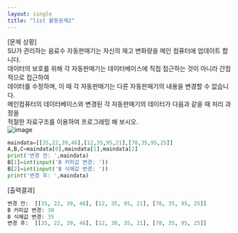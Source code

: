 ```yaml
---
layout: single
title: "list 활용문제2"
---
```

[문제 상황]  
SU가 관리하는 음료수 자동판매기는 자신의 재고 변화량을 메인 컴퓨터에 업데이트 합니다.  
데이터의 보호를 위해 각 자동판매기는 데이터베이스에 직접 접근하는 것이 아니라 간접적으로 접근하여  
데이터를 수정하며, 이 때 각 자동판매기는 다른 자동판매기의 내용을 변경할 수 없습니다.  
메인컴퓨터의 데이터베이스와 변경된 각 자동판매기의 데이터가 다음과 같을 때 처리 과정을  
적절한 자료구조를 이용하여 프로그래밍 해 보시오.  
![image](https://user-images.githubusercontent.com/80322253/114685633-05c87d00-9d4d-11eb-8748-3d480ae3e5d2.png)
```python
maindata=[[35,22,39,46],[12,35,95,21],[78,35,95,25]]
A,B,C=maindata[0],maindata[1],maindata[2]
print('변경 전: ',maindata)
B[1]=int(input('B 커피값 변경: '))
B[2]=int(input('B 식혜값 변경: '))
print('변경 후: ',maindata)
```
[출력결과]
```python
변경 전:  [[35, 22, 39, 46], [12, 35, 95, 21], [78, 35, 95, 25]]
B 커피값 변경: 30
B 식혜값 변경: 35
변경 후:  [[35, 22, 39, 46], [12, 30, 35, 21], [78, 35, 95, 25]]
```
